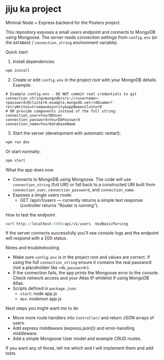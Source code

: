 # jiju ka project

Minimal Node + Express backend for the Posters project.

This repository exposes a small users endpoint and connects to MongoDB using Mongoose. The server reads connection settings from `config.env` (or the `DATABASE` / `connection_string` environment variable).

Quick start
1. Install dependencies

```powershell
npm install
```

2. Create or edit `config.env` in the project root with your MongoDB details. Example:

```text
# Example config.env - DO NOT commit real credentials to git
connection_string=mongodb+srv://<username>:<password>@cluster0.example.mongodb.net/<dbname>?retryWrites=true&w=majority&appName=Cluster0
# OR provide components instead of the full string:
connection_user=YourDbUser
connection_password=YourDbPassword
connection_name=YourDatabaseName
```

3. Start the server (development with automatic restart):

```powershell
npm run dev
```

Or start normally:

```powershell
npm start
```

What the app does now
- Connects to MongoDB using Mongoose. The code will use `connection_string` (full URI) or fall back to a constructed URI built from `connection_user`, `connection_password`, and `connection_name`.
- Exposes a single users route:
	- GET /api/v1/users — currently returns a simple text response (controller returns "Router is running").

How to test the endpoint

```powershell
curl http://localhost:5000/api/v1/users -UseBasicParsing
```

If the server connects successfully you'll see console logs and the endpoint will respond with a 200 status.

Notes and troubleshooting
- Make sure `config.env` is in the project root and values are correct. If using the full `connection_string` ensure it contains the real password (not a placeholder like `<db_password>`).
- If the connection fails, the app prints the Mongoose error to the console. Check network access and your Atlas IP whitelist if using MongoDB Atlas.
- Scripts defined in `package.json`:
	- `start`: node app.js
	- `dev`: nodemon app.js

Next steps you might want me to do
- Move more route handlers into `Controller/` and return JSON arrays of users.
- Add express middleware (express.json()) and error-handling middleware.
- Add a simple Mongoose User model and example CRUD routes.

If you want any of those, tell me which and I will implement them and add tests.